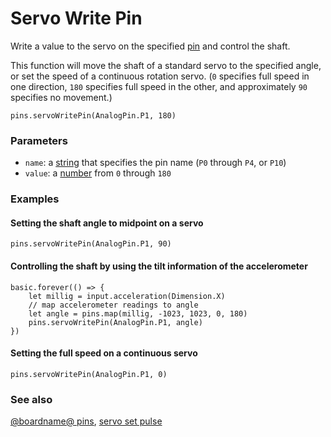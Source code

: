 # Servo Write Pin

Write a value to the servo on the specified [pin](/device/pins)
and control the shaft.

This function will move the shaft of a standard servo to the specified
angle, or set the speed of a continuous rotation servo. (`0` specifies
full speed in one direction, `180` specifies full speed in the other,
and approximately `90` specifies no movement.)

```sig
pins.servoWritePin(AnalogPin.P1, 180)
```

### Parameters

* ``name``: a [string](/reference/types/string) that specifies the pin name (`P0` through `P4`, or `P10`)
* ``value``: a [number](/reference/types/number) from `0` through `180`

### Examples

#### Setting the shaft angle to midpoint on a servo

```blocks
pins.servoWritePin(AnalogPin.P1, 90)
```

#### Controlling the shaft by using the tilt information of the accelerometer

```blocks
basic.forever(() => {
    let millig = input.acceleration(Dimension.X)
    // map accelerometer readings to angle
    let angle = pins.map(millig, -1023, 1023, 0, 180)
    pins.servoWritePin(AnalogPin.P1, angle)
})
```

#### Setting the full speed on a continuous servo

```blocks
pins.servoWritePin(AnalogPin.P1, 0)
```

### See also

[@boardname@ pins](/device/pins), [servo set pulse](/reference/pins/servo-set-pulse)

